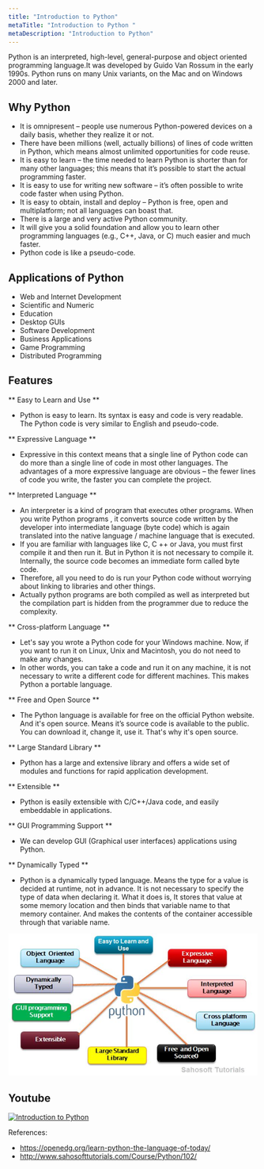 ```yaml
---
title: "Introduction to Python"
metaTitle: "Introduction to Python "
metaDescription: "Introduction to Python"
---
```


Python is an interpreted, high-level, general-purpose and object oriented programming language.It was developed by Guido Van Rossum in the early 1990s.
Python runs on many Unix variants, on the Mac and on Windows 2000 and later.

## Why Python

- It is omnipresent – people use numerous Python-powered devices on a daily basis, whether they realize it or not. 
- There have been millions (well, actually billions) of lines of code written in Python, which means almost unlimited opportunities for code reuse.
- It is easy to learn – the time needed to learn Python is shorter than for many other languages; this means that it’s possible to start the actual programming faster. 
- It is easy to use for writing new software – it’s often possible to write code faster when using Python. 
- It is easy to obtain, install and deploy – Python is free, open and multiplatform; not all languages can boast that. 
- There is a large and very active Python community. 
- It will give you a solid foundation and allow you to learn other programming languages (e.g., C++, Java, or C) much easier and much faster. 
- Python code is like a pseudo-code.

## Applications of Python
- Web and Internet Development
- Scientific and Numeric
- Education
- Desktop GUIs
- Software Development
- Business Applications
- Game Programming
- Distributed Programming

## Features
** Easy to Learn and Use ** 
- Python is easy to learn. Its syntax is easy and code is very readable. The Python code is very similar to English and pseudo-code.

** Expressive Language ** 
- Expressive in this context means that a single line of Python code can do more than a single line of code in most other languages. The advantages of a more expressive language are obvious – the fewer lines of code you write, the faster you can complete the project.

** Interpreted Language ** 
- An interpreter is a kind of program that executes other programs. When you write Python programs , it converts source code written by the developer into intermediate language (byte code) which is again translated into the native language / machine language that is executed.
- If you are familiar with languages like C, C ++ or Java, you must first compile it and then run it. But in Python it is not necessary to compile it. Internally, the source code becomes an immediate form called byte code. 
- Therefore, all you need to do is run your Python code without worrying about linking to libraries and other things.
- Actually python programs are both compiled as well as interpreted but the compilation part is hidden from the programmer due to reduce the complexity.

** Cross-platform Language **
- Let's say you wrote a Python code for your Windows machine. Now, if you want to run it on Linux, Unix and Macintosh, you do not need to make any changes.
- In other words, you can take a code and run it on any machine, it is not necessary to write a different code for different machines. This makes Python a portable language.

** Free and Open Source **
- The Python language is available for free on the official Python website. And it's open source. Means it’s source code is available to the public. You can download it, change it, use it. That's why it's open source.

** Large Standard Library **
- Python has a large and extensive library and offers a wide set of modules and functions for rapid application development.

** Extensible **
- Python is easily extensible with C/C++/Java code, and easily embeddable in applications.

** GUI Programming Support **
- We can develop GUI (Graphical user interfaces) applications using Python.

** Dynamically Typed **
- Python is a dynamically typed language. Means the type for a value is decided at runtime, not in advance. It is not necessary to specify the type of data when declaring it.
What it does is, It stores that value at some memory location and then binds that variable name to that memory container. And makes the contents of the container accessible through that variable name. 



![Python Features](img/pythonfeatures.jpg)

## Youtube
[![Introduction to Python](http://img.youtube.com/vi/K3hGRa5buCg/0.jpg)](http://www.youtube.com/watch?v=K3hGRa5buCg "Introduction to Python")

References:
- https://openedg.org/learn-python-the-language-of-today/
- http://www.sahosofttutorials.com/Course/Python/102/



